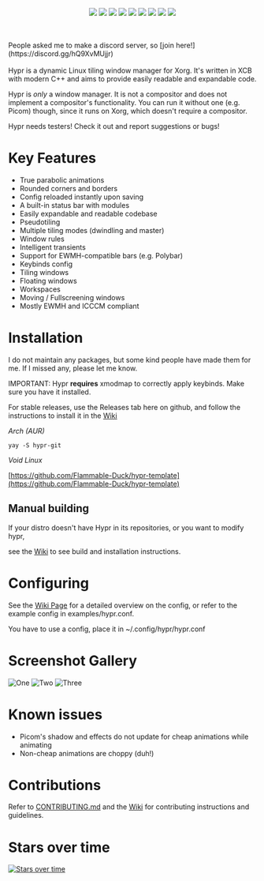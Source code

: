 <p align="center">
  <img src="https://i.imgur.com/LtC153m.png" />
  <img src="https://github.com/vaxerski/Hypr/actions/workflows/c-cpp.yml/badge.svg" />
  <img src="https://img.shields.io/github/issues/vaxerski/Hypr" />
  <img src="https://img.shields.io/github/issues-pr/vaxerski/Hypr" />
  <img src="https://img.shields.io/github/languages/top/vaxerski/Hypr" />
  <img src="https://img.shields.io/github/license/vaxerski/Hypr" />
  <img src="https://img.shields.io/tokei/lines/github/vaxerski/Hypr" />
  <img src="https://img.shields.io/badge/Standard-C%2B%2B20-success" />
  <img src="https://img.shields.io/badge/Hi-mom!-ff69b4" />
</p>
<br/><br/>
People asked me to make a discord server, so [join here!](https://discord.gg/hQ9XvMUjjr)
<br/><br/>
Hypr is a dynamic Linux tiling window manager for Xorg. It's written in XCB with modern C++ and aims to provide easily readable and expandable code.

Hypr is _only_ a window manager. It is not a compositor and does not implement a compositor's functionality. You can run it without one (e.g. Picom) though, since it runs on Xorg, which doesn't require a compositor.

Hypr needs testers! Check it out and report suggestions or bugs!
<br/>

# Key Features
- True parabolic animations
- Rounded corners and borders
- Config reloaded instantly upon saving
- A built-in status bar with modules
- Easily expandable and readable codebase
- Pseudotiling
- Multiple tiling modes (dwindling and master)
- Window rules
- Intelligent transients
- Support for EWMH-compatible bars (e.g. Polybar)
- Keybinds config
- Tiling windows
- Floating windows
- Workspaces
- Moving / Fullscreening windows
- Mostly EWMH and ICCCM compliant

# Installation
I do not maintain any packages, but some kind people have made them for me. If I missed any, please let me know.

IMPORTANT: Hypr **requires** xmodmap to correctly apply keybinds. Make sure you have it installed.

For stable releases, use the Releases tab here on github, and follow the instructions to install it in the [Wiki](https://github.com/vaxerski/Hypr/wiki/Building) 

*Arch (AUR)*
```
yay -S hypr-git
```

*Void Linux*

[https://github.com/Flammable-Duck/hypr-template](https://github.com/Flammable-Duck/hypr-template)

## Manual building
If your distro doesn't have Hypr in its repositories, or you want to modify hypr,

see the [Wiki](https://github.com/vaxerski/Hypr/wiki/Building) to see build and installation instructions.

# Configuring
See the [Wiki Page](https://github.com/vaxerski/Hypr/wiki/Configuring-Hypr) for a detailed overview on the config, or refer to the example config in examples/hypr.conf.

You have to use a config, place it in ~/.config/hypr/hypr.conf

# Screenshot Gallery

![One](https://i.imgur.com/ygked0M.png)
![Two](https://i.imgur.com/HLukmeA.png)
![Three](https://i.imgur.com/B0MDTu2.png)

# Known issues
- Picom's shadow and effects do not update for cheap animations while animating
- Non-cheap animations are choppy (duh!)

# Contributions
Refer to [CONTRIBUTING.md](https://github.com/vaxerski/Hypr/blob/main/CONTRIBUTING.md) and the [Wiki](https://github.com/vaxerski/Hypr/wiki/Contributing-&-Debugging) for contributing instructions and guidelines.


# Stars over time

[![Stars over time](https://starchart.cc/vaxerski/Hypr.svg)](https://starchart.cc/vaxerski/Hypr)


